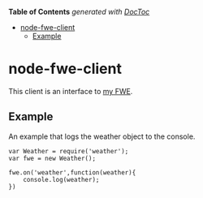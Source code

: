 <!-- START doctoc generated TOC please keep comment here to allow auto update -->
<!-- DON'T EDIT THIS SECTION, INSTEAD RE-RUN doctoc TO UPDATE -->
**Table of Contents**  *generated with [DocToc](https://github.com/thlorenz/doctoc)*

- [node-fwe-client](#node-fwe-client)
  - [Example](#example)

<!-- END doctoc generated TOC please keep comment here to allow auto update -->

# node-fwe-client
This client is an interface to [my FWE](http://dollopos.ga/weather).

## Example
An example that logs the weather object to the console.
```
var Weather = require('weather');
var fwe = new Weather();

fwe.on('weather',function(weather){
    console.log(weather);
})
```

